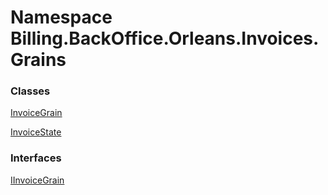 # <a id="Billing_BackOffice_Orleans_Invoices_Grains"></a> Namespace Billing.BackOffice.Orleans.Invoices.Grains

### Classes

 [InvoiceGrain](Billing.BackOffice.Orleans.Invoices.Grains.InvoiceGrain.md)

 [InvoiceState](Billing.BackOffice.Orleans.Invoices.Grains.InvoiceState.md)

### Interfaces

 [IInvoiceGrain](Billing.BackOffice.Orleans.Invoices.Grains.IInvoiceGrain.md)

